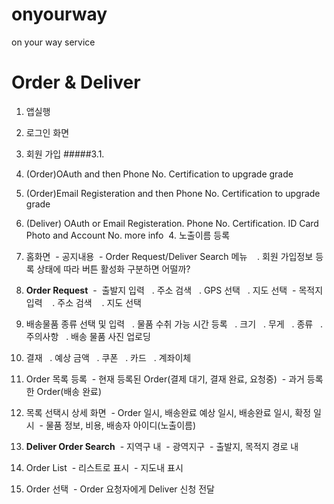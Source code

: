 # onyourway
on your way service

# Order & Deliver
1. 앱실행
2. 로그인 화면
3. 회원 가입
#####3.1.
  1. (Order)OAuth and then Phone No. Certification to upgrade grade
  2. (Order)Email Registeration and then Phone No. Certification to upgrade grade
  3. (Deliver) OAuth or Email Registeration. Phone No. Certification. ID Card Photo and Account No.  more info
  4. 노출이름 등록
  
4. 홈화면
  - 공지내용
  - Order Request/Deliver Search 메뉴
    . 회원 가입정보 등록 상태에 따라 버튼 활성화 구분하면 어떨까?
5. **Order Request**
  -  출발지 입력
    . 주소 검색
    . GPS 선택
    . 지도 선택
  - 목적지 입력
    . 주소 검색
    . 지도 선택
6. 배송물품 종류 선택 및 입력
    . 물품 수취 가능 시간 등록
    . 크기
    . 무게
    . 종류
    . 주의사항
    . 배송 물품 사진 업로딩
7. 결재
    . 예상 금액
    . 쿠폰
    . 카드
    . 계좌이체
8. Order 목록 등록
  - 현재 등록된 Order(결제 대기, 결재 완료, 요청중)
  - 과거 등록한 Order(배송 완료)
9. 목록 선택시 상세 화면
  - Order 일시, 배송완료 예상 일시, 배송완료 일시, 확정 일시
  - 물품 정보, 비용, 배송자 아이디(노출이름)
  
10. **Deliver Order Search**
  - 지역구 내
  - 광역지구
  - 출발지, 목적지 경로 내
11. Order List
  - 리스트로 표시
  - 지도내 표시
12. Order 선택
  - Order 요청자에게 Deliver 신청 전달

